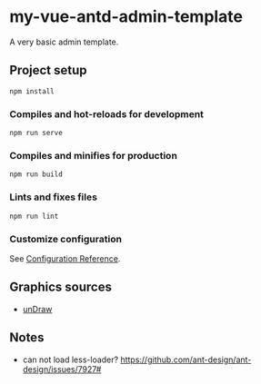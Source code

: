 # my-vue-antd-admin-template

A very basic admin template.


## Project setup
```
npm install
```

### Compiles and hot-reloads for development
```
npm run serve
```

### Compiles and minifies for production
```
npm run build
```

### Lints and fixes files
```
npm run lint
```

### Customize configuration
See [Configuration Reference](https://cli.vuejs.org/config/).


## Graphics sources

* [unDraw](https://undraw.co/)


## Notes
* can not load less-loader? https://github.com/ant-design/ant-design/issues/7927#